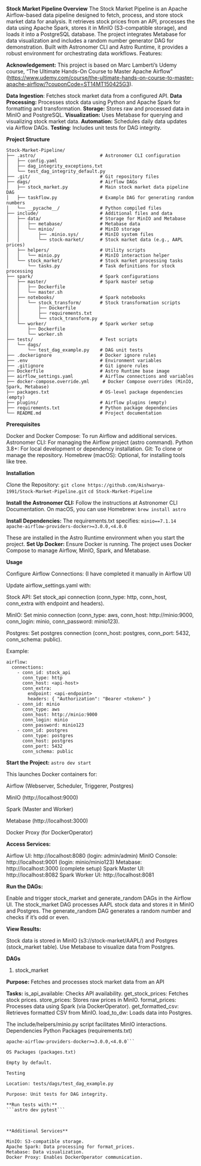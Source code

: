 **Stock Market Pipeline
Overview**
The Stock Market Pipeline is an Apache Airflow-based data pipeline designed to fetch, process, and store stock market data for analysis. It retrieves stock prices from an API, processes the data using Apache Spark, stores it in MinIO (S3-compatible storage), and loads it into a PostgreSQL database. The project integrates Metabase for data visualization and includes a random number generator DAG for demonstration. Built with Astronomer CLI and Astro Runtime, it provides a robust environment for orchestrating data workflows.
Features:

**Acknowledgement:**
This project is based on Marc Lamberti’s Udemy course, “The Ultimate Hands-On Course to Master Apache Airflow” (https://www.udemy.com/course/the-ultimate-hands-on-course-to-master-apache-airflow/?couponCode=ST14MT150425G3).

**Data Ingestion**: Fetches stock market data from a configured API.
**Data Processing:** Processes stock data using Python and Apache Spark for formatting and transformation.
**Storage:** Stores raw and processed data in MinIO and PostgreSQL.
**Visualization:** Uses Metabase for querying and visualizing stock market data.
**Automation:** Schedules daily data updates via Airflow DAGs.
**Testing**: Includes unit tests for DAG integrity.


**Project Structure**
```
Stock-Market-Pipeline/
├── .astro/                        # Astronomer CLI configuration
│   ├── config.yaml
│   ├── dag_integrity_exceptions.txt
│   └── test_dag_integrity_default.py
├── .git/                          # Git repository files
├── dags/                          # Airflow DAGs
│   ├── stock_market.py            # Main stock market data pipeline DAG
│   ├── taskflow.py                # Example DAG for generating random numbers
│   └── __pycache__/               # Python compiled files
├── include/                       # Additional files and data
│   ├── data/                      # Storage for MinIO and Metabase
│   │   ├── metabase/              # Metabase data
│   │   └── minio/                 # MinIO storage
│   │       ├── .minio.sys/        # MinIO system files
│   │       └── stock-market/      # Stock market data (e.g., AAPL prices)
│   ├── helpers/                   # Utility scripts
│   │   └── minio.py               # MinIO interaction helper
│   └── stock_market/              # Stock market processing tasks
│       └── tasks.py               # Task definitions for stock processing
├── spark/                         # Spark configurations
│   ├── master/                    # Spark master setup
│   │   ├── Dockerfile
│   │   └── master.sh
│   ├── notebooks/                 # Spark notebooks
│   │   └── stock_transform/       # Stock transformation scripts
│   │       ├── Dockerfile
│   │       ├── requirements.txt
│   │       └── stock_transform.py
│   └── worker/                    # Spark worker setup
│       ├── Dockerfile
│       └── worker.sh
├── tests/                         # Test scripts
│   └── dags/
│       └── test_dag_example.py    # DAG unit tests
├── .dockerignore                  # Docker ignore rules
├── .env                           # Environment variables
├── .gitignore                     # Git ignore rules
├── Dockerfile                     # Astro Runtime base image
├── airflow_settings.yaml          # Airflow connections and variables
├── docker-compose.override.yml     # Docker Compose overrides (MinIO, Spark, Metabase)
├── packages.txt                   # OS-level package dependencies (empty)
├── plugins/                       # Airflow plugins (empty)
├── requirements.txt               # Python package dependencies
└── README.md                      # Project documentation
```
**Prerequisites**

Docker and Docker Compose: To run Airflow and additional services.
Astronomer CLI: For managing the Airflow project (astro command).
Python 3.8+: For local development or dependency installation.
Git: To clone or manage the repository.
Homebrew (macOS): Optional, for installing tools like tree.

**Installation**

Clone the Repository:
```git clone https://github.com/Aishwarya-1991/Stock-Market-Pipeline.git```
```cd Stock-Market-Pipeline```


**Install the Astronomer CLI:**
Follow the instructions at Astronomer CLI Documentation.
On macOS, you can use Homebrew:
```brew install astro```


**Install Dependencies:**
The requirements.txt specifies:
```minio==7.1.14```
```apache-airflow-providers-docker>=3.0.0,<4.0.0```

These are installed in the Astro Runtime environment when you start the project.
**Set Up Docker:**
Ensure Docker is running. The project uses Docker Compose to manage Airflow, MinIO, Spark, and Metabase.

**Usage**

Configure Airflow Connections: (I have completed it manually in Airflow UI)

Update airflow_settings.yaml with:

Stock API: Set stock_api connection (conn_type: http, conn_host, conn_extra with endpoint and headers).

MinIO: Set minio connection (conn_type: aws, conn_host: http://minio:9000, conn_login: minio, conn_password: minio123).

Postgres: Set postgres connection (conn_host: postgres, conn_port: 5432, conn_schema: public).

Example:
```
airflow:
  connections:
    - conn_id: stock_api
      conn_type: http
      conn_host: <api-host>
      conn_extra:
        endpoint: <api-endpoint>
        headers: { "Authorization": "Bearer <token>" }
    - conn_id: minio
      conn_type: aws
      conn_host: http://minio:9000
      conn_login: minio
      conn_password: minio123
    - conn_id: postgres
      conn_type: postgres
      conn_host: postgres
      conn_port: 5432
      conn_schema: public
```


**Start the Project:**
```astro dev start```

This launches Docker containers for:

Airflow (Webserver, Scheduler, Triggerer, Postgres)

MinIO (http://localhost:9000)

Spark (Master and Worker)

Metabase (http://localhost:3000)

Docker Proxy (for DockerOperator)


**Access Services:**

Airflow UI: http://localhost:8080 (login: admin/admin)
MinIO Console: http://localhost:9001 (login: minio/minio123)
Metabase: http://localhost:3000 (complete setup)
Spark Master UI: http://localhost:8082
Spark Worker UI: http://localhost:8081

**Run the DAGs:**

Enable and trigger stock_market and generate_random DAGs in the Airflow UI.
The stock_market DAG processes AAPL stock data and stores it in MinIO and Postgres.
The generate_random DAG generates a random number and checks if it’s odd or even.


**View Results:**

Stock data is stored in MinIO (s3://stock-market/AAPL/) and Postgres (stock_market table).
Use Metabase to visualize data from Postgres.



**DAGs**
1. stock_market

**Purpose:** Fetches and processes stock market data from an API

**Tasks:**
is_api_available: Checks API availability.
get_stock_prices: Fetches stock prices.
store_prices: Stores raw prices in MinIO.
format_prices: Processes data using Spark (via DockerOperator).
get_formatted_csv: Retrieves formatted CSV from MinIO.
load_to_dw: Loads data into Postgres.


The include/helpers/minio.py script facilitates MinIO interactions.
Dependencies
Python Packages (requirements.txt)

```minio==7.1.14
apache-airflow-providers-docker>=3.0.0,<4.0.0```

OS Packages (packages.txt)

Empty by default.

Testing

Location: tests/dags/test_dag_example.py

Purpose: Unit tests for DAG integrity.

**Run tests with:**
```astro dev pytest```



**Additional Services**

MinIO: S3-compatible storage.
Apache Spark: Data processing for format_prices.
Metabase: Data visualization.
Docker Proxy: Enables DockerOperator communication.



